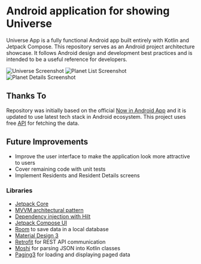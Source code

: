 # Android application for showing Universe



Universe App is a fully functional Android app built entirely with Kotlin and Jetpack Compose. This repository serves as an Android project architecture showcase. It follows Android design and development best practices and is intended to be a useful reference for developers.

![Universe Screenshot](https://github.com/stevan-milovanovic/Universe/assets/10914936/822c74dc-808c-4890-a839-422e14d1d0cd)
![Planet List Screenshot](https://github.com/stevan-milovanovic/Universe/assets/10914936/7241607e-f731-4c6a-9147-972801b7e2ec)
![Planet Details Screenshot](https://github.com/stevan-milovanovic/Universe/assets/10914936/c7680da8-39b9-45ba-afaf-e6f0835d1e59)

## Thanks To

Repository was initially based on the official [Now in Android App](https://github.com/android/nowinandroid) and it is
updated to use latest tech stack in Android ecosystem. This project uses free [API](https://swapi.py4e.com/api/) for fetching the data.


## Future Improvements

- Improve the user interface to make the application look more attractive to users
- Cover remaining code with unit tests
- Implement Residents and Resident Details screens


### Libraries

* [Jetpack Core][core]
* [MVVM architectural pattern][mvvm]
* [Dependency injection with Hilt][hilt]
* [Jetpack Compose UI][compose]
* [Room][room] to save data in a local database
* [Material Design 3][material3]
* [Retrofit][retrofit] for REST API communication
* [Moshi][moshi] for parsing JSON into Kotlin classes
* [Paging3][paging3] for loading and displaying paged data

[paging3]: https://developer.android.com/topic/libraries/architecture/paging/v3-paged-data

[core]: https://developer.android.com/jetpack/androidx/releases/core

[mvvm]: https://developer.android.com/topic/libraries/architecture/viewmodel

[hilt]: https://developer.android.com/training/dependency-injection/hilt-android

[compose]: https://developer.android.com/jetpack/compose

[material3]: https://m3.material.io/develop/android/mdc-android

[retrofit]: http://square.github.io/retrofit

[moshi]: https://github.com/square/moshi

[room]: https://developer.android.com/jetpack/androidx/releases/room
